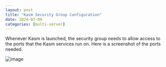 ```yaml
---
layout: post
title: "Kasm Security Group Configuration"
date: 2024-07-09
categories: [multi-server]
---
```


Whenever Kasm is launched, the security group needs to allow access to the ports that the Kasm services run on. Here is a screenshot of the ports needed.

![image](https://github.com/nighthawkcoders/kasmv2-ansiblecode/assets/56803677/4562a14d-5fe6-4c84-865d-b498a98da6df)
